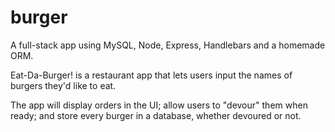 # burger

A full-stack app using MySQL, Node, Express, Handlebars and a homemade ORM.

Eat-Da-Burger! is a restaurant app that lets users input the names of burgers they'd like to eat.

The app will display orders in the UI; allow users to "devour" them when ready; and store every burger in a database, whether devoured or not.
